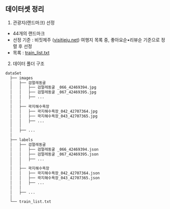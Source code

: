 ## 데이터셋 정리

1. 관광지(랜드마크) 선정
  - 44개의 랜드마크
  - 선정 기준 : 비짓제주 ([visitjeju.net](https://www.visitjeju.net/kr)) 여행지 목록 중, 좋아요순•리뷰순 기준으로 정렬 후 선정
  - 목록 : [train_list.txt](https://kdt-gitlab.elice.io/ai_track/class_04/ai_project/team8/team8/-/blob/ai/ai/train_list.txt)

2. 데이터 폴더 구조
  
  ```sh
  dataSet
    ├── images
    │   ├── 검멀레동굴
    │   │   ├── 검멀레동굴 _066_42469394.jpg
    │   │   ├── 검멀레동굴 _067_42469395.jpg
    │   │   ├── ...
    │   │
    │   ├── 곽지해수욕장
    │   │   ├── 곽지해수욕장_042_42707364.jpg
    │   │   ├── 곽지해수욕장_043_42707365.jpg
    │   │   ├── ...
    │   │
    │   ├── ...
    │
    ├── labels
    │   ├── 검멀레동굴
    │   │   ├── 검멀레동굴 _066_42469394.json
    │   │   ├── 검멀레동굴 _067_42469395.json
    │   │   ├── ...
    │   │
    │   ├── 곽지해수욕장
    │   │   ├── 곽지해수욕장_042_42707364.json
    │   │   ├── 곽지해수욕장_043_42707365.json
    │   │   ├── ...
    │   │
    │   ├── ...
    │
    └── train_list.txt
  ```
